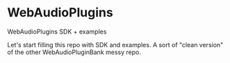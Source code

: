 # WebAudioPlugins
WebAudioPlugins SDK + examples

Let's start filling this repo with SDK and examples. A sort of "clean version" of the other WebAudioPluginBank messy repo.
